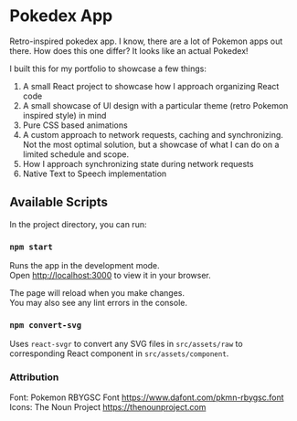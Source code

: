 # Pokedex App

Retro-inspired pokedex app. I know, there are a lot of Pokemon apps out there. How does this one differ? It looks like an actual Pokedex!

I built this for my portfolio to showcase a few things:

1. A small React project to showcase how I approach organizing React code
2. A small showcase of UI design with a particular theme (retro Pokemon inspired style) in mind
3. Pure CSS based animations
4. A custom approach to network requests, caching and synchronizing. Not the most optimal solution, but a showcase of what I can do on a limited schedule and scope.
5. How I approach synchronizing state during network requests
6. Native Text to Speech implementation

## Available Scripts

In the project directory, you can run:

### `npm start`

Runs the app in the development mode.\
Open [http://localhost:3000](http://localhost:3000) to view it in your browser.

The page will reload when you make changes.\
You may also see any lint errors in the console.

### `npm convert-svg`

Uses `react-svgr` to convert any SVG files in `src/assets/raw` to corresponding React component in `src/assets/component`.

### Attribution

Font: Pokemon RBYGSC Font https://www.dafont.com/pkmn-rbygsc.font
Icons: The Noun Project https://thenounproject.com
